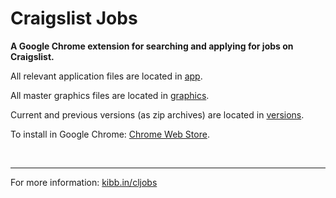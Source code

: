 Craigslist Jobs
===============

<strong>A Google Chrome extension for searching and applying for jobs on Craigslist.</strong>
&nbsp;

All relevant application files are located in [app](/app/).

All master graphics files are located in [graphics](/graphics/).

Current and previous versions (as zip archives) are located in [versions](/versions/).

To install in Google Chrome: [Chrome Web Store](http://chrome.google.com/webstore/detail/ihfloajilpmkghkiknpeamadkcnljjek).

&nbsp;

---

For more information: [kibb.in/cljobs](http://kibb.in/cljobs)